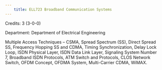 ```yaml
---
    title: ELL723 Broadband Communication Systems
---
```

Credits: 3 (3-0-0)

Department: Department of Electrical Engineering

Multiple Access Techniques – CSMA, Spread Spectrum (SS), Direct Spread SS, Frequency Hopping SS and CDMA, Timing Synchronization, Delay Lock Loop, ISDN Physical Layer, ISDN Data Link Layer, Signaling System Number 7, Broadband ISDN Protocols, ATM Switch and Protocols, CLOS Network Switch, OFDM Concept, OFDMA System, Multi-Carrier CDMA, WiMAX.